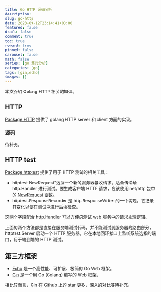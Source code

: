 ```yaml
---
title: Go HTTP 源码分析
description:
slug: go-http
date: 2023-09-12T23:14:41+08:00
featured: false
draft: false
comment: true
toc: true
reward: true
pinned: false
carousel: false
math: false
series: [go 源码分析]
categories: [go]
tags: [gin,echo]
images: []
---
```


本文介绍 Golang HTTP 相关的知识。

<!--more-->

## HTTP

[Package HTTP](https://pkg.go.dev/net/http) 提供了 golang HTTP server 和 client 方面的实现。

### 源码

待补充。

## HTTP test

[Package httptest](https://pkg.go.dev/net/http/httptest) 提供了用于 HTTP 测试的相关工具：

+ httptest.NewRequest"返回一个新的服务器接收请求，适合传递给 http.Handler 进行测试。要生成客户端 HTTP 请求，应该使用 net/http 包中的 [NewRequest](https://pkg.go.dev/net/http#NewRequest) 函数。
+ httptest.ResponseRecorder 是 http.ResponseWriter 的一个实现，它记录其变化以便在测试中进行后续检查。

这两个字段配合 http.Handler 可以方便的测试 web 服务中的请求处理逻辑。

上面的两个方法都是直接在服务端测试代码，并不能测试到服务器的路由部分，httptest.Server 启动一个 HTTP 服务器，它在本地回环接口上监听系统选择的端口，用于端到端的 HTTP 测试。

## 第三方框架

+ [Echo](https://echo.labstack.com/) 是一个高性能、可扩展、极简的 Go Web 框架。
+ [Gin](https://gin-gonic.com/zh-cn/) 是一个用 Go (Golang) 编写的 Web 框架。

相比较而言，Gin 在 Github 上的 star 更多，深入的对比等待补充。
